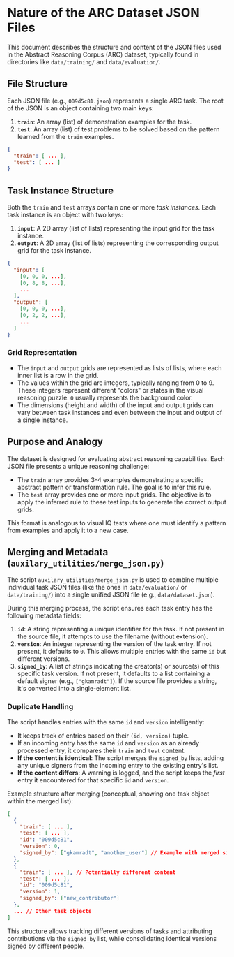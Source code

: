 # Nature of the ARC Dataset JSON Files

This document describes the structure and content of the JSON files used in the Abstract Reasoning Corpus (ARC) dataset, typically found in directories like `data/training/` and `data/evaluation/`.

## File Structure

Each JSON file (e.g., `009d5c81.json`) represents a single ARC task. The root of the JSON is an object containing two main keys:

1.  **`train`**: An array (list) of demonstration examples for the task.
2.  **`test`**: An array (list) of test problems to be solved based on the pattern learned from the `train` examples.

```json
{
  "train": [ ... ],
  "test": [ ... ]
}
```

## Task Instance Structure

Both the `train` and `test` arrays contain one or more *task instances*. Each task instance is an object with two keys:

1.  **`input`**: A 2D array (list of lists) representing the input grid for the task instance.
2.  **`output`**: A 2D array (list of lists) representing the corresponding output grid for the task instance.

```json
{
  "input": [
    [0, 0, 0, ...],
    [0, 8, 8, ...],
    ...
  ],
  "output": [
    [0, 0, 0, ...],
    [0, 2, 2, ...],
    ...
  ]
}
```

### Grid Representation

-   The `input` and `output` grids are represented as lists of lists, where each inner list is a row in the grid.
-   The values within the grid are integers, typically ranging from 0 to 9. These integers represent different "colors" or states in the visual reasoning puzzle. `0` usually represents the background color.
-   The dimensions (height and width) of the input and output grids can vary between task instances and even between the input and output of a single instance.

## Purpose and Analogy

The dataset is designed for evaluating abstract reasoning capabilities. Each JSON file presents a unique reasoning challenge:

-   The `train` array provides 3-4 examples demonstrating a specific abstract pattern or transformation rule. The goal is to infer this rule.
-   The `test` array provides one or more input grids. The objective is to apply the inferred rule to these test inputs to generate the correct output grids.

This format is analogous to visual IQ tests where one must identify a pattern from examples and apply it to a new case.

## Merging and Metadata (`auxilary_utilities/merge_json.py`)

The script `auxilary_utilities/merge_json.py` is used to combine multiple individual task JSON files (like the ones in `data/evaluation/` or `data/training/`) into a single unified JSON file (e.g., `data/dataset.json`).

During this merging process, the script ensures each task entry has the following metadata fields:

1.  **`id`**: A string representing a unique identifier for the task. If not present in the source file, it attempts to use the filename (without extension).
2.  **`version`**: An integer representing the version of the task entry. If not present, it defaults to `0`. This allows multiple entries with the same `id` but different versions.
3.  **`signed_by`**: A list of strings indicating the creator(s) or source(s) of this specific task version. If not present, it defaults to a list containing a default signer (e.g., `["gkamradt"]`). If the source file provides a string, it's converted into a single-element list.

### Duplicate Handling

The script handles entries with the same `id` and `version` intelligently:
- It keeps track of entries based on their `(id, version)` tuple.
- If an incoming entry has the same `id` and `version` as an already processed entry, it compares their `train` and `test` content.
- **If the content is identical**: The script merges the `signed_by` lists, adding any unique signers from the incoming entry to the existing entry's list.
- **If the content differs**: A warning is logged, and the script keeps the *first* entry it encountered for that specific `id` and `version`.

Example structure after merging (conceptual, showing one task object within the merged list):

```json
[
  {
    "train": [ ... ],
    "test": [ ... ],
    "id": "009d5c81",
    "version": 0,
    "signed_by": ["gkamradt", "another_user"] // Example with merged signers
  },
  {
    "train": [ ... ], // Potentially different content
    "test": [ ... ],
    "id": "009d5c81",
    "version": 1,
    "signed_by": ["new_contributor"]
  },
  ... // Other task objects
]
```

This structure allows tracking different versions of tasks and attributing contributions via the `signed_by` list, while consolidating identical versions signed by different people.
